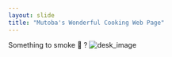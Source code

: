 ```yaml
---
layout: slide
title: "Mutoba's Wonderful Cooking Web Page"
---
```

Something to smoke :tada: ?
![desk_image](C:\Users\I517736\Github\slideshow2\_pictures\desk.jpg)
